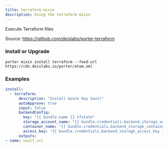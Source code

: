 ```yaml
---
title: terraform mixin
description: Using the terraform mixin
---
```


Execute Terraform files

Source: https://github.com/deislabs/porter-terraform

### Install or Upgrade
```
porter mixin install terraform --feed-url https://cdn.deislabs.io/porter/atom.xml
```

### Examples

```yaml
install:
  - terraform:
      description: "Install Azure Key Vault"
      autoApprove: true
      input: false
      backendConfig:
        key: "{{ bundle.name }}.tfstate"
        storage_account_name: "{{ bundle.credentials.backend_storage_account }}"
        container_name: "{{ bundle.credentials.backend_storage_container }}"
        access_key: "{{ bundle.credentials.backend_storage_access_key }}"
      outputs:
- name: vault_uri
```
